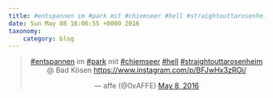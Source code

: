 ```yaml
---
title: #entspannen im #park mit #chiemseer #hell #straightouttarosenheim @ Bad Kösen https://www.instagram.com/p/BFJwHx3zROi/
date: Sun May 08 16:06:55 +0000 2016
taxonomy:
    category: blog
---
```

<blockquote class="twitter-tweet" align="center"><p lang="de" dir="ltr"><a href="https://twitter.com/hashtag/entspannen?src=hash">#entspannen</a> im <a href="https://twitter.com/hashtag/park?src=hash">#park</a> mit <a href="https://twitter.com/hashtag/chiemseer?src=hash">#chiemseer</a> <a href="https://twitter.com/hashtag/hell?src=hash">#hell</a> <a href="https://twitter.com/hashtag/straightouttarosenheim?src=hash">#straightouttarosenheim</a> @ Bad Kösen <a href="https://www.instagram.com/p/BFJwHx3zROi/">https://www.instagram.com/p/BFJwHx3zROi/</a></p>&mdash; affe (@0xAFFE) <a href="https://twitter.com/0xAFFE/status/729341821642362881">May 8, 2016</a></blockquote>
